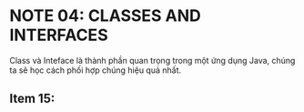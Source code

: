# NOTE 04: CLASSES AND INTERFACES
Class và Inteface là thành phần quan trọng trong một ứng dụng Java, chúng ta sẽ học cách phối hợp chúng hiệu quả nhất.

## Item 15: 
